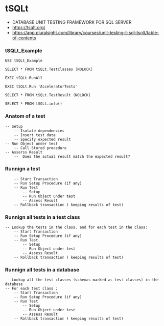 # tSQLt 
- DATABASE UNIT TESTING FRAMEWORK FOR SQL SERVER
- https://tsqlt.org/
- https://app.pluralsight.com/library/courses/unit-testing-t-sql-tsqlt/table-of-contents

### tSQLt_Example
```
USE tSQLt_Example

SELECT * FROM tSQLt.TestClasses (NOLOCK)

EXEC tSQLt.RunAll

EXEC tSQLt.Run 'AcceleratorTests'

SELECT * FROM tSQLt.TestResult (NOLOCK)

SELECT * FROM tSQLt.info()
```

### Anatom of a test
```
-- Setup
	-- Isolate dependencies
	-- Insert test data
	-- Specify expected result
-- Run Object under test
	-- Call Stored procedure
-- Asserss Result 
	--	Does the actual result match the expected result?
```
### Runnign a test
```
	-- Start Transaction
	-- Run Setup Procedure (if any)
	-- Run Test
		-- Setup
		-- Run Object under test
		-- Assess Result
	-- Rollback transaction ( keeping results of test)
```
### Runnign all tests in a test class
```
-- Lookup the tests in the class, and for each test in the class:
	-- Start Transaction
	-- Run Setup Procedure (if any)
	-- Run Test
		-- Setup
		-- Run Object under test
		-- Assess Result
	-- Rollback transaction ( keeping results of test)
```
### Runnign all tests in a database
```
-- Lookup all the test classes (schemas marked as test classes) in the database
-- For each test class :
	-- Start Transaction
	-- Run Setup Procedure (if any)
	-- Run Test
		-- Setup
		-- Run Object under test
		-- Assess Result
	-- Rollback transaction ( keeping results of test)
 ```
